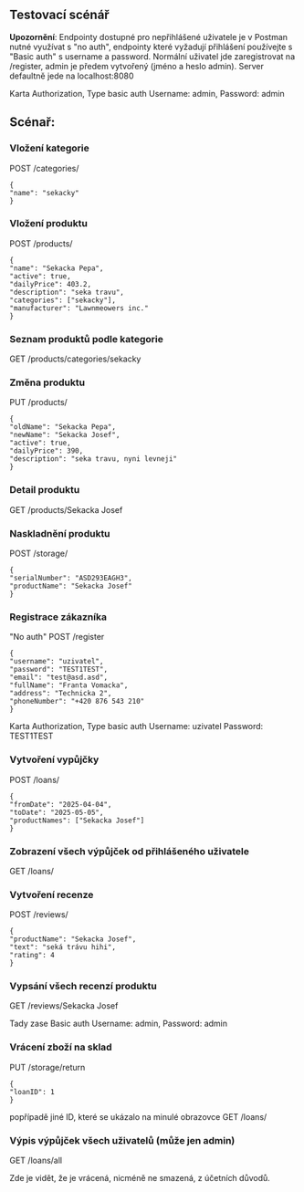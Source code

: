 ## Testovací scénář

**Upozornění**: Endpointy dostupné pro nepřihlášené uživatele je v Postman nutné využívat s "no auth",
endpointy které vyžadují přihlášení používejte s "Basic auth" s username a password.
Normální uživatel jde zaregistrovat na /register, admin je předem vytvořený (jméno a heslo admin).
Server defaultně jede na localhost:8080

Karta Authorization, Type basic auth
Username: admin, Password: admin

## Scénař:

### Vložení kategorie
POST /categories/

    {
    "name": "sekacky"
    }

### Vložení produktu
POST /products/

    {
    "name": "Sekacka Pepa",
    "active": true,
    "dailyPrice": 403.2,
    "description": "seka travu",
    "categories": ["sekacky"],
    "manufacturer": "Lawnmeowers inc."
    }

### Seznam produktů podle kategorie
GET /products/categories/sekacky

### Změna produktu
PUT /products/

    {
    "oldName": "Sekacka Pepa",
    "newName": "Sekacka Josef",
    "active": true,
    "dailyPrice": 390,
    "description": "seka travu, nyni levneji"
    }

### Detail produktu
GET /products/Sekacka Josef

### Naskladnění produktu
POST /storage/

    {
    "serialNumber": "ASD293EAGH3",
    "productName": "Sekacka Josef"
    }

### Registrace zákazníka
"No auth"
POST /register

    {
    "username": "uzivatel",
    "password": "TEST1TEST",
    "email": "test@asd.asd",
    "fullName": "Franta Vomacka",
    "address": "Technicka 2",
    "phoneNumber": "+420 876 543 210"
    }


Karta Authorization, Type basic auth
Username: uzivatel
Password: TEST1TEST

### Vytvoření vypůjčky

POST /loans/ 

    {
    "fromDate": "2025-04-04",
    "toDate": "2025-05-05",
    "productNames": ["Sekacka Josef"]
    }


### Zobrazení všech výpůjček od přihlášeného uživatele
GET /loans/

### Vytvoření recenze
POST /reviews/

    {
    "productName": "Sekacka Josef",
    "text": "seká trávu hihi",
    "rating": 4
    }


### Vypsání všech recenzí produktu
GET /reviews/Sekacka Josef


Tady zase Basic auth
Username: admin, Password: admin
### Vrácení zboží na sklad
PUT /storage/return

    {
    "loanID": 1
    }
popřípadě jiné ID, které se ukázalo na minulé obrazovce GET /loans/

### Výpis výpůjček všech uživatelů (může jen admin)
GET /loans/all

Zde je vidět, že je vrácená, nicméně ne smazená, z účetních důvodů.